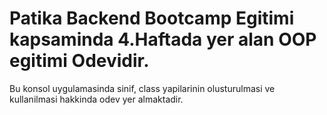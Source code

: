 # Patika Backend Bootcamp Egitimi kapsaminda 4.Haftada yer alan OOP egitimi Odevidir.

Bu konsol uygulamasinda sinif, class yapilarinin olusturulmasi ve kullanilmasi hakkinda odev yer almaktadir.
